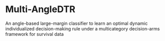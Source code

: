 # Multi-AngleDTR
An angle-based large-margin classifier to learn an optimal dynamic individualized decision-making rule under a multicategory decision-arms framework for survival data
